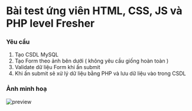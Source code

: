 # Bài test ứng viên HTML, CSS, JS và PHP level Fresher
### Yêu cầu
1. Tạo CSDL MySQL
2. Tạo Form theo ảnh bên dưới ( không yêu cầu giống hoàn toàn )
3. Validate dữ liệu Form khi ấn submit
4. Khi ấn submit sẽ xử lý dữ liệu bằng PHP và lưu dữ liệu vào trong CSDL
### Ảnh minh hoạ
![preview](https://developer.adobe.com/commerce/frontend-core/static/266019a1a0ec213b86b77e87b10b0610/00e42/form-validation-result.png "preview")